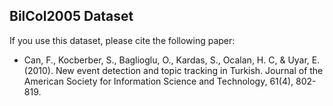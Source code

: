 ## BilCol2005 Dataset

If you use this dataset, please cite the following paper:

- Can, F., Kocberber, S., Baglioglu, O., Kardas, S., Ocalan, H. C, & Uyar, E. (2010). New event detection and topic tracking in Turkish. Journal of the American Society for Information Science and Technology, 61(4), 802-819.
